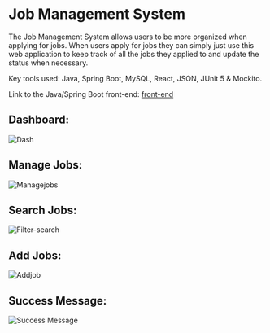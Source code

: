 # Job Management System

The Job Management System allows users to be more organized when applying for jobs. When users
apply for jobs they can simply just use this web application to keep track of all the jobs they applied to
and update the status when necessary.

Key tools used: Java, Spring Boot, MySQL, React, JSON, JUnit 5 & Mockito.

Link to the Java/Spring Boot front-end: [front-end](https://github.com/kincodes/jobapp-frontend-repo.git)

## Dashboard:
![Dash](https://github.com/user-attachments/assets/6af10287-74ce-4344-a38e-8635913cbd9a)

## Manage Jobs:
![Managejobs](https://github.com/user-attachments/assets/df2c0088-6f2f-4c03-a69a-4ae57dba604c)

## Search Jobs:
![Filter-search](https://github.com/user-attachments/assets/92ce0f9e-e720-4d8f-90d2-8bc529e8ae8f)

## Add Jobs:
![Addjob](https://github.com/user-attachments/assets/2958be41-62b9-4fc2-bd27-c427bee749e1)

## Success Message:
![Success Message](https://github.com/user-attachments/assets/22a2c521-9108-4511-bf65-dfcf77e8cbaf)




